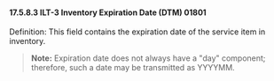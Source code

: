 #### 17.5.8.3 ILT-3 Inventory Expiration Date (DTM) 01801

Definition: This field contains the expiration date of the service item in inventory.

> **Note:** Expiration date does not always have a "day" component; therefore, such a date may be transmitted as YYYYMM.

